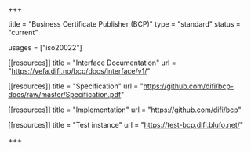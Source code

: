 +++

title = "Business Certificate Publisher (BCP)"
type = "standard"
status = "current"

usages = ["iso20022"]

[[resources]]
title = "Interface Documentation"
url = "https://vefa.difi.no/bcp/docs/interface/v1/"

[[resources]]
title = "Specification"
url = "https://github.com/difi/bcp-docs/raw/master/Specification.pdf"

[[resources]]
title = "Implementation"
url = "https://github.com/difi/bcp"

[[resources]]
title = "Test instance"
url = "https://test-bcp.difi.blufo.net/"

+++
